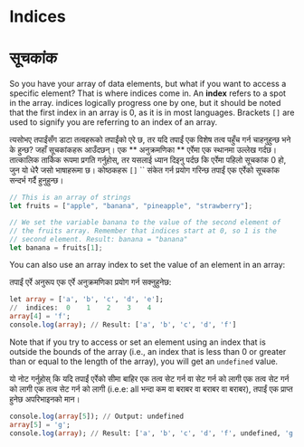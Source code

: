 # Indices

# सूचकांक

So you have your array of data elements, but what if you want to access a specific element? That is where indices come in. An **index** refers to a spot in the array. indices logically progress one by one, but it should be noted that the first index in an array is 0, as it is in most languages. Brackets `[]` are used to signify you are referring to an index of an array.

त्यसोभए तपाईंसँग डाटा तत्वहरूको तपाईंको एरे छ, तर यदि तपाईं एक विशेष तत्व पहुँच गर्न चाहनुहुन्छ भने के हुन्छ? जहाँ सूचकांकहरू आउँदछन्। एक ** अनुक्रमणिका ** एर्रेमा एक स्थानमा उल्लेख गर्दछ। तात्कालिक तार्किक रूपमा प्रगति गर्नुहोस्, तर यसलाई ध्यान दिइनु पर्दछ कि एर्रेमा पहिलो सूचकांक 0 हो, जुन यो धेरै जसो भाषाहरूमा छ। कोष्ठकहरू `[]` `` संकेत गर्न प्रयोग गरिन्छ तपाईं एक एर्रेको सूचकांक सन्दर्भ गर्दै हुनुहुन्छ।

```javascript
// This is an array of strings
let fruits = ["apple", "banana", "pineapple", "strawberry"];

// We set the variable banana to the value of the second element of
// the fruits array. Remember that indices start at 0, so 1 is the
// second element. Result: banana = "banana"
let banana = fruits[1];
```

You can also use an array index to set the value of an element in an array:

तपाईं एर्रे अनुरूप एक एर्रे अनुक्रमणिका प्रयोग गर्न सक्नुहुनेछ:

```sql
let array = ['a', 'b', 'c', 'd', 'e'];
//  indices:  0    1    2    3    4
array[4] = 'f';
console.log(array); // Result: ['a', 'b', 'c', 'd', 'f']
```

Note that if you try to access or set an element using an index that is outside the bounds of the array (i.e., an index that is less than 0 or greater than or equal to the length of the array), you will get an `undefined` value.

यो नोट गर्नुहोस् कि यदि तपाईं एर्रेको सीमा बाहिर एक तत्व सेट गर्न वा सेट गर्न को लागी एक तत्व सेट गर्न को लागी एक तत्व सेट गर्न को लागी (i.e.e: all भन्दा कम वा बराबर वा बराबर वा बराबर), तपाईं एक प्राप्त हुनेछ अपरिभाइनको मान।

```sql
console.log(array[5]); // Output: undefined
array[5] = 'g';
console.log(array); // Result: ['a', 'b', 'c', 'd', 'f', undefined, 'g']
```
